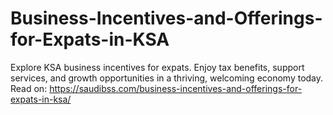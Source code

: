 # Business-Incentives-and-Offerings-for-Expats-in-KSA
Explore KSA business incentives for expats. Enjoy tax benefits, support services, and growth opportunities in a thriving, welcoming economy today.  Read on: https://saudibss.com/business-incentives-and-offerings-for-expats-in-ksa/
